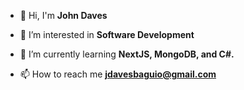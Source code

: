 
- 👋 Hi, I'm **John Daves**

- 🔭 I’m interested in **Software Development**

- 🌱 I’m currently learning **NextJS, MongoDB, and C#.**

- 📫 How to reach me **jdavesbaguio@gmail.com**

